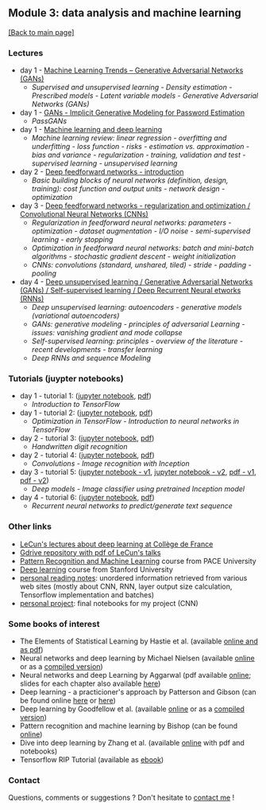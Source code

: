 ## Module 3: data analysis and machine learning

[[Back to main page]](../index.md)

### Lectures
- day 1 - [Machine Learning Trends – Generative Adversarial
Networks (GANs)](pdf_lectures/day1_talk1_2-GANS-ML-Trends-Generative-Adversarial-Networks.pdf)
    - *Supervised and unsupervised learning - Density estimation - Prescribed models - Latent variable models - Generative Adversarial Networks (GANs)*
- day 1 - [GANs - Implicit Generative Modeling for Password
Estimation](pdf_lectures/day1_talk1_2-GANS-Passwords-Implicit-Generative-Modeling-for-Password-Estimation.pdf)
    -  *PassGANs*
- day 1 - [Machine learning and deep learning](pdf_lectures/day1_talk2_3-Lecture-1_MLandDL.pdf)
    -  *Machine learning review: linear regression - overfitting and underfitting - loss function - risks - estimation vs. approximation - bias and variance - regularization - training, validation and test - supervised learning - unsupervised learning*
- day 2 - [Deep feedforward networks - introduction](pdf_lectures/day2_lecture1_3-Lecture-2-Deep_Feedforward_Networks.pdf)
    -  *Basic building blocks of neural networks (definition, design, training): cost function and output units - network design - optimization*
- day 3 - [Deep feedforward networks - regularization and optimization / Convolutional Neural Networks (CNNs)](pdf_lectures/day3_Lecture-3_Deep-Feedforward-Networks-Regularization.pdf)
    - *Regularization in feedforward neural networks: parameters - optimization - dataset augmentation - I/O noise - semi-supervised learning - early stopping*
    - *Optimization in feedforward neural networks: batch and mini-batch algorithms - stochastic gradient descent - weight initialization*
    - *CNNs: convolutions (standard, unshared, tiled) - stride - padding - pooling*
- day 4 - [Deep unsupervised learning / Generative Adversarial Networks (GANs) / Self-supervised learning / Deep Recurrent Neural etworks (RNNs)](pdf_lectures/day4_3-Lecture-4_Deep-Unsupervised-Learning.pdf)
    - *Deep unsupervised learning: autoencoders - generative models (variational autoencoders)*
    - *GANs: generative modeling - principles of adversarial Learning - issues: vanishing gradient and mode collapse*
    - *Self-supervised learning: principles - overview of the literature - recent developments - transfer learning*
    - *Deep RNNs and sequence Modeling*

 
### Tutorials (juypter notebooks)
- day 1 - tutorial 1: ([jupyter notebook](https://github.com/mariezufferey/CAS_ADS/blob/master/module3/tutorials/TutorialI.ipynb), [pdf](tutorials/TutorialI.pdf))
    -  *Introduction to TensorFlow*
- day 1 - tutorial 2: ([jupyter notebook](https://github.com/mariezufferey/CAS_ADS/blob/master/module3/tutorials/TutorialII.ipynb), [pdf](tutorials/TutorialII.pdf))
    - *Optimization in TensorFlow - Introduction to neural networks in TensorFlow*
- day 2 - tutorial 3: ([jupyter notebook](https://github.com/mariezufferey/CAS_ADS/blob/master/module3/tutorials/TutorialIII.ipynb), [pdf](tutorials/TutorialIII.pdf))
    -  *Handwritten digit recognition*
- day 2 - tutorial 4: ([jupyter notebook](https://github.com/mariezufferey/CAS_ADS/blob/master/module3/tutorials/TutorialIV.ipynb), [pdf](tutorials/TutorialIV.pdf))
    -  *Convolutions - Image recognition with Inception*
- day 3 - tutorial 5: ([jupyter notebook - v1](https://github.com/mariezufferey/CAS_ADS/blob/master/module3/tutorials//TutorialV.ipynb), [jupyter notebook - v2](https://github.com/mariezufferey/CAS_ADS/blob/master/module3/tutorials/Tutorial_T-V_split_solution.ipynb), [pdf -  v1](tutorials/TutorialV.pdf), [pdf - v2](tutorials/Tutorial_V_T-V_split_solution.pdf))
    - *Deep models - Image classifier using pretrained Inception model*
- day 4 - tutorial 6: ([jupyter notebook](https://github.com/mariezufferey/CAS_ADS/blob/master/module3/tutorials/TutorialVI.ipynb), [pdf](tutorials/TutorialVI.pdf))
    -  *Recurrent neural networks to predict/generate text sequence*
    
### Other links
- [LeCun's lectures about deep learning at Collège de France](https://www.college-de-france.fr/site/yann-lecun/_audiovideos.htm)
- [Gdrive repository with pdf of LeCun's talks](https://drive.google.com/drive/folders/0BxKBnD5y2M8NUXhZaXBCNXE4QlE)
- [Pattern Recognition and Machine Learning](http://csis.pace.edu/~ctappert/cs855-18fall) course from PACE University
- [Deep learning](https://cs230.stanford.edu) course from Stanford University
- [personal reading notes](my_readings): unordered information retrieved from various web sites (mostly about CNN, RNN, layer output size calculation, Tensorflow implementation and batches)
- [personal project](https://github.com/mariezufferey/CAS_ADS/tree/master/module3/mz_cnn): final notebooks for my project (CNN)

### Some books of interest
- The Elements of Statistical Learning by Hastie et al. (available [online and as pdf](http://www.web.stanford.edu/~hastie/ElemStatLearn))
- Neural networks and deep learning by Michael Nielsen (available [online](http://neuralnetworksanddeeplearning.com) or as a [compiled version](https://github.com/antonvladyka/neuralnetworksanddeeplearning.com.pdf))
- Neural networks and deep Learning by Aggarwal (pdf available [online](https://rd.springer.com/book/10.1007/978-3-319-94463-0); slides for each chapter also available [here](http://www.charuaggarwal.net/neural.htm))
- Deep learning - a practicioner's approach by Patterson and Gibson (can be found online [here](http://csis.pace.edu/~ctappert/cs855-18fall/DeepLearningPractitionersApproach.pdf) or [here](https://github.com/changwookjun/StudyBook/blob/master/DeepLearningBooks/Deep%20Learning%20-%20Josh%20Patterson%20%26%20Adam%20Gibson.pdf))
- Deep learning by Goodfellow et al. (available [online](http://www.deeplearningbook.org) or as a [compiled version](https://github.com/janishar/mit-deep-learning-book-pdf))
- Pattern recognition and machine learning by Bishop (can be found [online](http://users.isr.ist.utl.pt/~wurmd/Livros/school/Bishop%20-%20Pattern%20Recognition%20And%20Machine%20Learning%20-%20Springer%20%202006.pdf))
- Dive into deep learning by Zhang et al. (available [online](https://d2l.ai/index.html) with pdf and notebooks)
- Tensorflow RIP Tutorial (available as [ebook](https://riptutorial.com/ebook/tensorflow))

### Contact
Questions, comments or suggestions ? Don't hesitate to [contact me](mailto:zufferey.marie@bluewin.ch) !

<!--### Off-topic advertising
Last but most importantly, support the [GRAAL](http://graal-defenseanimale.org) !
-->
